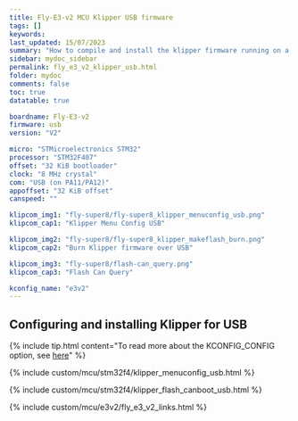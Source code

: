 ```yaml
---
title: Fly-E3-v2 MCU Klipper USB firmware
tags: []
keywords: 
last_updated: 15/07/2023
summary: "How to compile and install the klipper firmware running on a Fly-E3-v2 in USB mode"
sidebar: mydoc_sidebar
permalink: fly_e3_v2_klipper_usb.html
folder: mydoc
comments: false
toc: true
datatable: true

boardname: Fly-E3-v2
firmware: usb
version: "V2"

micro: "STMicroelectronics STM32"
processor: "STM32F407"
offset: "32 KiB bootloader"
clock: "8 MHz crystal"
com: "USB (on PA11/PA12)"
appoffset: "32 KiB offset"
canspeed: ""

klipcom_img1: "fly-super8/fly-super8_klipper_menuconfig_usb.png"
klipcom_cap1: "Klipper Menu Config USB"

klipcom_img2: "fly-super8/fly-super8_klipper_makeflash_burn.png"
klipcom_cap2: "Burn Klipper firmware over USB"

klipcom_img3: "fly-super8/flash-can_query.png"
klipcom_cap3: "Flash Can Query"

kconfig_name: "e3v2"
---
```


## Configuring and installing Klipper for USB

{% include tip.html content="To read more about the KCONFIG_CONFIG option, see [here](https://docs.vorondesign.com/community/howto/drachenkatze/automating_klipper_mcu_updates.html)" %}

{% include custom/mcu/stm32f4/klipper_menuconfig_usb.html %}

{% include custom/mcu/stm32f4/klipper_flash_canboot_usb.html %}

{% include custom/mcu/e3v2/fly_e3_v2_links.html %}